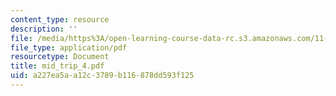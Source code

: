 ```yaml
---
content_type: resource
description: ''
file: /media/https%3A/open-learning-course-data-rc.s3.amazonaws.com/11-952-foshan-china-workshop-spring-2004/a227ea5aa12c3789b116878dd593f125_mid_trip_4.pdf
file_type: application/pdf
resourcetype: Document
title: mid_trip_4.pdf
uid: a227ea5a-a12c-3789-b116-878dd593f125
---
```

